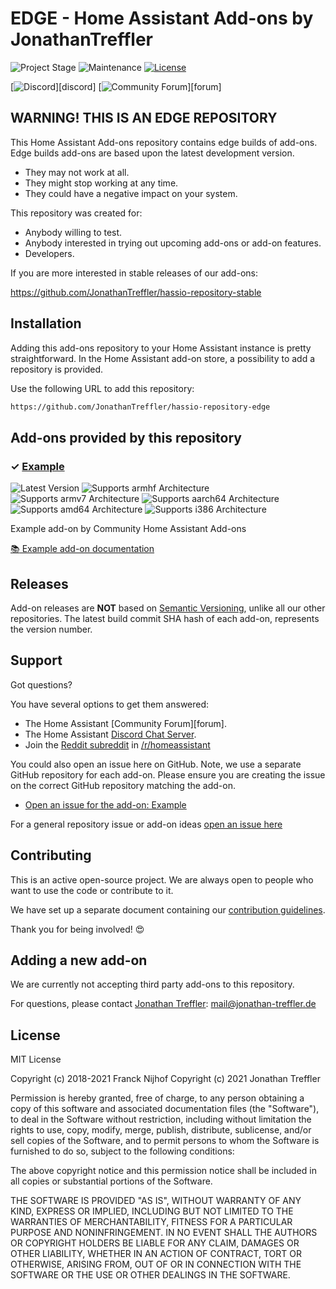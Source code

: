 # EDGE - Home Assistant Add-ons by JonathanTreffler

![Project Stage][project-stage-shield]
![Maintenance][maintenance-shield]
[![License][license-shield]](LICENSE.md)

[![Discord][discord-shield]][discord]
[![Community Forum][forum-shield]][forum]

## WARNING! THIS IS AN EDGE REPOSITORY

This Home Assistant Add-ons repository contains edge builds of add-ons. Edge
builds add-ons are based upon the latest development version.

- They may not work at all.
- They might stop working at any time.
- They could have a negative impact on your system.

This repository was created for:

- Anybody willing to test.
- Anybody interested in trying out upcoming add-ons or add-on features.
- Developers.

If you are more interested in stable releases of our add-ons:

<https://github.com/JonathanTreffler/hassio-repository-stable>

## Installation

Adding this add-ons repository to your Home Assistant instance is
pretty straightforward. In the Home Assistant add-on store,
a possibility to add a repository is provided.

Use the following URL to add this repository:

```txt
https://github.com/JonathanTreffler/hassio-repository-edge
```

## Add-ons provided by this repository

### &#10003; [Example][addon-osync]

![Latest Version][osync-version-shield]
![Supports armhf Architecture][osync-armhf-shield]
![Supports armv7 Architecture][osync-armv7-shield]
![Supports aarch64 Architecture][osync-aarch64-shield]
![Supports amd64 Architecture][osync-amd64-shield]
![Supports i386 Architecture][osync-i386-shield]

Example add-on by Community Home Assistant Add-ons

[:books: Example add-on documentation][addon-doc-osync]

## Releases

Add-on releases are **NOT** based on [Semantic Versioning][semver], unlike
all our other repositories. The latest build commit SHA hash of each
add-on, represents the version number.

## Support

Got questions?

You have several options to get them answered:

- The Home Assistant [Community Forum][forum].
- The Home Assistant [Discord Chat Server][discord-ha].
- Join the [Reddit subreddit][reddit] in [/r/homeassistant][reddit]

You could also open an issue here on GitHub. Note, we use a separate
GitHub repository for each add-on. Please ensure you are creating the issue
on the correct GitHub repository matching the add-on.

- [Open an issue for the add-on: Example][osync-issue]

For a general repository issue or add-on ideas [open an issue here][issue]

## Contributing

This is an active open-source project. We are always open to people who want to
use the code or contribute to it.

We have set up a separate document containing our
[contribution guidelines](CONTRIBUTING.md).

Thank you for being involved! :heart_eyes:

## Adding a new add-on

We are currently not accepting third party add-ons to this repository.

For questions, please contact [Jonathan Treffler][jonathantreffler]: mail@jonathan-treffler.de

## License

MIT License

Copyright (c) 2018-2021 Franck Nijhof
Copyright (c) 2021 Jonathan Treffler

Permission is hereby granted, free of charge, to any person obtaining a copy
of this software and associated documentation files (the "Software"), to deal
in the Software without restriction, including without limitation the rights
to use, copy, modify, merge, publish, distribute, sublicense, and/or sell
copies of the Software, and to permit persons to whom the Software is
furnished to do so, subject to the following conditions:

The above copyright notice and this permission notice shall be included in all
copies or substantial portions of the Software.

THE SOFTWARE IS PROVIDED "AS IS", WITHOUT WARRANTY OF ANY KIND, EXPRESS OR
IMPLIED, INCLUDING BUT NOT LIMITED TO THE WARRANTIES OF MERCHANTABILITY,
FITNESS FOR A PARTICULAR PURPOSE AND NONINFRINGEMENT. IN NO EVENT SHALL THE
AUTHORS OR COPYRIGHT HOLDERS BE LIABLE FOR ANY CLAIM, DAMAGES OR OTHER
LIABILITY, WHETHER IN AN ACTION OF CONTRACT, TORT OR OTHERWISE, ARISING FROM,
OUT OF OR IN CONNECTION WITH THE SOFTWARE OR THE USE OR OTHER DEALINGS IN THE
SOFTWARE.

[addon-osync]: https://github.com/hassio-addons/addon-example/tree/0646603
[addon-doc-osync]: https://github.com/hassio-addons/addon-example/blob/0646603/README.md
[osync-issue]: https://github.com/hassio-addons/addon-example/issues
[osync-version-shield]: https://img.shields.io/badge/version-0646603-blue.svg
[osync-aarch64-shield]: https://img.shields.io/badge/aarch64-yes-green.svg
[osync-amd64-shield]: https://img.shields.io/badge/amd64-yes-green.svg
[osync-armhf-shield]: https://img.shields.io/badge/armhf-yes-green.svg
[osync-armv7-shield]: https://img.shields.io/badge/armv7-yes-green.svg
[osync-i386-shield]: https://img.shields.io/badge/i386-yes-green.svg
[discord-ha]: https://discord.gg/c5DvZ4e
[discord-shield]: https://img.shields.io/discord/478094546522079232.svg
[forum-shield]: https://img.shields.io/badge/community-forum-brightgreen.svg
[jonathantreffler]: https://github.com/JonathanTreffler
[issue]: https://github.com/JonathanTreffler/hassio-repository-edge/issues
[license-shield]: https://img.shields.io/github/license/JonathanTreffler/hassio-repository-edge.svg
[maintenance-shield]: https://img.shields.io/maintenance/yes/2021.svg
[project-stage-shield]: https://img.shields.io/badge/project%20stage-experimental-yellow.svg
[reddit]: https://reddit.com/r/homeassistant
[semver]: http://semver.org/spec/v2.0.0.html
[third-party-addons]: https://home-assistant.io/hassio/installing_third_party_addons/